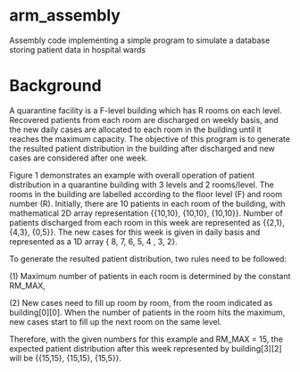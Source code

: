 # arm_assembly
Assembly code implementing a simple program to simulate a database storing patient data in hospital wards

# Background
A quarantine facility is a F-level building which has R rooms on each level. Recovered patients from each room are discharged on weekly basis, and the new daily cases are allocated to each room in the building until it reaches the maximum capacity. The objective of this program is to generate the resulted patient distribution in the building after discharged and new cases are considered after one week.

Figure 1 demonstrates an example with overall operation of patient distribution in a quarantine building with 3 levels and 2 rooms/level. The rooms in the building are labelled according to the floor level (F) and room number (R). Initially, there are 10 patients in each room of the building, with mathematical 2D array representation {{10,10}, {10,10}, {10,10}}. Number of patients discharged from each room in this week are represented as {{2,1}, {4,3}, {0,5}}. The new cases for this week is given in daily basis and represented as a 1D array { 8, 7, 6, 5, 4 , 3, 2}.

To generate the resulted patient distribution, two rules need to be followed:

(1) Maximum number of patients in each room is determined by the constant RM_MAX,

(2) New cases need to fill up room by room, from the room indicated as building[0][0]. When the number of patients in the room hits the maximum, new cases start to fill up the next room on the same level.

Therefore, with the given numbers for this example and RM_MAX = 15, the expected patient distribution after this week represented by building[3][2] will be {{15,15}, {15,15}, {15,5}}.


